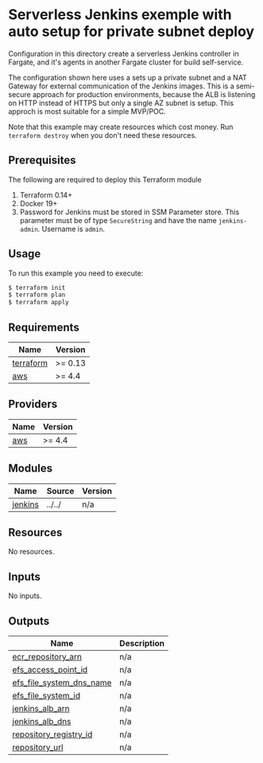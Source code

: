 # Serverless Jenkins exemple with auto setup for private subnet deploy

Configuration in this directory create a serverless Jenkins controller in Fargate, and it's agents in another Fargate cluster for build self-service.

The configuration shown here uses a sets up a private subnet and a NAT Gateway for external communication of the Jenkins images. This is a semi-secure approach for production environments, because the ALB is listening on HTTP instead of HTTPS but only a single AZ subnet is setup. This approch is most suitable for a simple MVP/POC.

Note that this example may create resources which cost money. Run `terraform destroy` when you don't need these resources.


## Prerequisites
The following are required to deploy this Terraform module

1. Terraform 0.14+
2. Docker 19+
3. Password for Jenkins must be stored in SSM Parameter store. This parameter must be of type `SecureString` and have the name `jenkins-admin`. Username is `admin`.

## Usage

To run this example you need to execute:

```bash
$ terraform init
$ terraform plan
$ terraform apply
```

## Requirements

| Name | Version |
|------|---------|
| <a name="requirement_terraform"></a> [terraform](#requirement\_terraform) | >= 0.13 |
| <a name="requirement_aws"></a> [aws](#requirement\_aws) | >= 4.4 |

## Providers

| Name | Version |
|------|---------|
| <a name="provider_aws"></a> [aws](#provider\_aws) | >= 4.4 |

## Modules

| Name | Source | Version |
|------|--------|---------|
| <a name="module_jenkins"></a> [jenkins](#module\_jenkins) | ../../ | n/a |

## Resources

No resources.

## Inputs

No inputs.

## Outputs

| Name | Description |
|------|-------------|
| <a name="output_ecr_repository_arn"></a> [ecr\_repository\_arn](#output\_ecr\_repository\_arn) | n/a |
| <a name="output_efs_access_point_id"></a> [efs\_access\_point\_id](#output\_efs\_access\_point\_id) | n/a |
| <a name="output_efs_file_system_dns_name"></a> [efs\_file\_system\_dns\_name](#output\_efs\_file\_system\_dns\_name) | n/a |
| <a name="output_efs_file_system_id"></a> [efs\_file\_system\_id](#output\_efs\_file\_system\_id) | n/a |
| <a name="output_jenkins_alb_arn"></a> [jenkins\_alb\_arn](#output\_jenkins\_alb\_arn) | n/a |
| <a name="output_jenkins_alb_dns"></a> [jenkins\_alb\_dns](#output\_jenkins\_alb\_dns) | n/a |
| <a name="output_repository_registry_id"></a> [repository\_registry\_id](#output\_repository\_registry\_id) | n/a |
| <a name="output_repository_url"></a> [repository\_url](#output\_repository\_url) | n/a |

